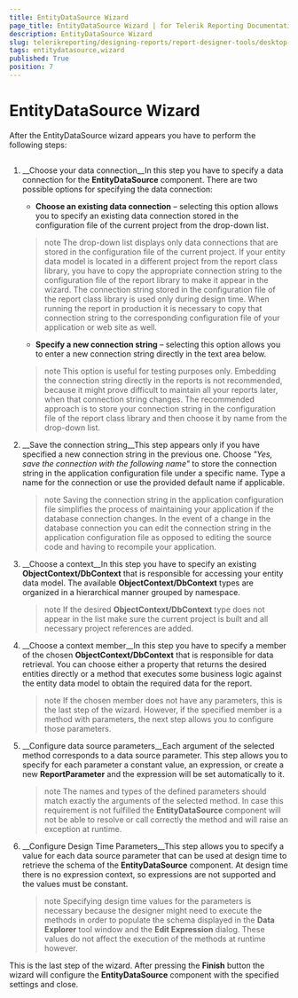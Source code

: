 ```yaml
---
title: EntityDataSource Wizard
page_title: EntityDataSource Wizard | for Telerik Reporting Documentation
description: EntityDataSource Wizard
slug: telerikreporting/designing-reports/report-designer-tools/desktop-designers/tools/data-source-wizards/entitydatasource-wizard
tags: entitydatasource,wizard
published: True
position: 7
---
```


# EntityDataSource Wizard



After the EntityDataSource wizard appears you have to perform the following steps:

## 

1. __Choose your data connection__In this step you have to specify a data connection for the __EntityDataSource__ component.               There are two possible options for specifying the data connection:             

   + __Choose an existing data connection__ – selecting this option allows you to                   specify an existing data connection stored in the configuration file of the current                   project from the drop-down list.                 

   >note The drop-down list displays only data connections that are stored in the configuration file                     of the current project. If your entity data model is located in a different project from the report                     class library, you have to copy the appropriate connection string to the configuration file of the                     report library to make it appear in the wizard.                   The connection string stored in the configuration                     file of the report class library is used only during design time. When running the report in production                     it is necessary to copy that connection string to the corresponding configuration file of your application                     or web site as well.                   

   + __Specify a new connection string__ – selecting this option allows you to                   enter a new connection string directly in the text area below.                 

   >note This option is useful for testing purposes only. Embedding the connection string directly in the reports                     is not recommended, because it might prove difficult to maintain all your reports later, when that connection                     string changes. The recommended approach is to store your connection string in the configuration file of the                     report class library and then choose it by name from the drop-down list.                   

1. __Save the connection string__This step appears only if you have specified a new connection string in the previous one. Choose *"Yes, save the connection with the following name"* to store the connection string in the application configuration file under a specific name. Type               a name for the connection or use the provided default name if applicable.             

   >note Saving the connection string in the application configuration file simplifies the process of maintaining your application                 if the database connection changes. In the event of a change in the database connection you can edit the connection string                 in the application configuration file as opposed to editing the source code and having to recompile your application.               

1. __Choose a context__In this step you have to specify an existing __ObjectContext/DbContext__ that is responsible for accessing your entity               data model. The available __ObjectContext/DbContext__ types are organized in a hierarchical manner grouped by namespace.

   >note If the desired  __ObjectContext/DbContext__  type does not appear in the list make sure the current project is built and                 all necessary project references are added.               

1. __Choose a context member__In this step you have to specify a member of the chosen __ObjectContext/DbContext__ that is responsible for data               retrieval. You can choose either a property that returns the desired entities directly or a method that               executes some business logic against the entity data model to obtain the required data for the report.             

   >note If the chosen member does not have any parameters, this is the last step of the wizard. However, if                 the specified member is a method with parameters, the next step allows you to configure those parameters.               

1. __Configure data source parameters__Each argument of the selected method corresponds to a data source parameter. This step allows you to               specify for each parameter a constant value, an expression, or create a new __ReportParameter__ and the expression               will be set automatically to it.             

   >note The names and types of the defined parameters should match exactly the arguments of the selected method.                 In case this requirement is not fulfilled the  __EntityDataSource__  component will not be able to resolve or call                 correctly the method and will raise an exception at runtime.               

1. __Configure Design Time Parameters__This step allows you to specify a value for each data source parameter that can be used at design time to               retrieve the schema of the __EntityDataSource__ component. At design time there is no expression context, so expressions are not supported and the values must be constant.             

   >note Specifying design time values for the parameters is necessary because the designer might need to execute the                 methods in order to populate the schema displayed in the  __Data Explorer__  tool window and the  __Edit Expression__  dialog. These values do not affect the execution of the methods at runtime however.               

This is the last step of the wizard. After pressing the __Finish__ button the wizard will configure the           __EntityDataSource__ component with the specified settings and close.         
